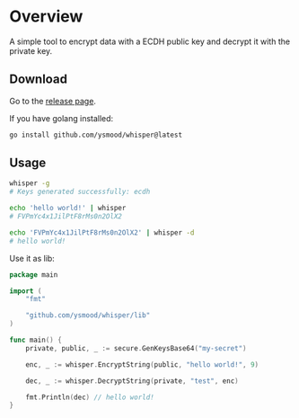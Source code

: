 <!-- markdownlint-disable MD010 -->

# Overview

A simple tool to encrypt data with a ECDH public key and decrypt it with the private key.

## Download

Go to the [release page](https://github.com/ysmood/whisper/releases).

If you have golang installed:

```bash
go install github.com/ysmood/whisper@latest
```

## Usage

```bash
whisper -g
# Keys generated successfully: ecdh

echo 'hello world!' | whisper
# FVPmYc4x1JilPtF8rMs0n2OlX2

echo 'FVPmYc4x1JilPtF8rMs0n2OlX2' | whisper -d
# hello world!
```

Use it as lib:

```go
package main

import (
	"fmt"

	"github.com/ysmood/whisper/lib"
)

func main() {
	private, public, _ := secure.GenKeysBase64("my-secret")

	enc, _ := whisper.EncryptString(public, "hello world!", 9)

	dec, _ := whisper.DecryptString(private, "test", enc)

	fmt.Println(dec) // hello world!
}
```
